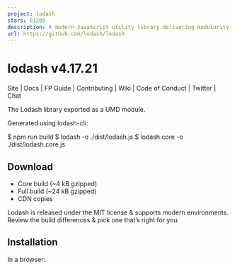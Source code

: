```yaml
---
project: lodash
stars: 61205
description: A modern JavaScript utility library delivering modularity, performance, & extras.
url: https://github.com/lodash/lodash
---
```


lodash v4.17.21
===============

Site | Docs | FP Guide | Contributing | Wiki | Code of Conduct | Twitter | Chat

The Lodash library exported as a UMD module.

Generated using lodash-cli:

$ npm run build
$ lodash -o ./dist/lodash.js
$ lodash core -o ./dist/lodash.core.js

Download
--------

-   Core build (~4 kB gzipped)
-   Full build (~24 kB gzipped)
-   CDN copies

Lodash is released under the MIT license & supports modern environments.  
Review the build differences & pick one that’s right for you.

Installation
------------

In a browser:

<script src\="lodash.js"\></script\>

Using npm:

$ npm i -g npm
$ npm i --save lodash

In Node.js:

// Load the full build.
var \_ \= require('lodash');
// Load the core build.
var \_ \= require('lodash/core');
// Load the FP build for immutable auto-curried iteratee-first data-last methods.
var fp \= require('lodash/fp');

// Load method categories.
var array \= require('lodash/array');
var object \= require('lodash/fp/object');

// Cherry-pick methods for smaller browserify/rollup/webpack bundles.
var at \= require('lodash/at');
var curryN \= require('lodash/fp/curryN');

**Note:**  
Install n\_ for Lodash use in the Node.js < 6 REPL.

Why Lodash?
-----------

Lodash makes JavaScript easier by taking the hassle out of working with arrays,  
numbers, objects, strings, etc. Lodash’s modular methods are great for:

-   Iterating arrays, objects, & strings
-   Manipulating & testing values
-   Creating composite functions

Module Formats
--------------

Lodash is available in a variety of builds & module formats.

-   lodash & per method packages
-   lodash-es, babel-plugin-lodash, & lodash-webpack-plugin
-   lodash/fp
-   lodash-amd
